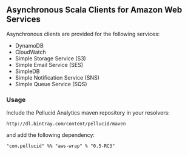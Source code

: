 
## Asynchronous Scala Clients for Amazon Web Services

Asynchronous clients are provided for the following services:

 * DynamoDB
 * CloudWatch
 * Simple Storage Service (S3)
 * Simple Email Service (SES)
 * SimpleDB
 * Simple Notification Service (SNS)
 * Simple Queue Service (SQS)

### Usage

Include the Pellucid Analytics maven repository in your resolvers:

    http://dl.bintray.com/content/pellucid/maven

and add the following dependency:

    "com.pellucid" %% "aws-wrap" % "0.5-RC3"
